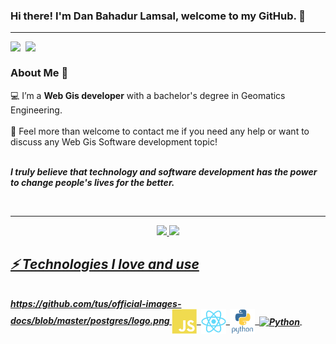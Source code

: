 ### Hi there! I'm Dan Bahadur Lamsal, welcome to my GitHub. 🌱

<hr />

<a href="https://www.linkedin.com/in/dan-bahadur-lamsal-0b37a216a/">
  <img align="left" width="24px" src="https://cdn.jsdelivr.net/npm/simple-icons@v3/icons/linkedin.svg"  />
</a>
<a href="mailto:lamsaldanbahadur@gmail.com">
  <img align="left" width="26px" src="https://cdn.jsdelivr.net/npm/simple-icons@v3/icons/gmail.svg" />
</a>

<br/>

### About Me 🚀
💻 I’m a **Web Gis developer** with a bachelor's degree in  Geomatics Engineering. </br> </br>
💬 Feel more than welcome to contact me if you need any help or want to discuss any Web Gis Software development topic! </br></br>
   
 <b><i>I truly believe that technology and software development has the power to change people's lives for the better. 
    
<br/>
<hr />

<div align="center">
  <a href="https://github.com/danbahadur">
  <img height="180em" src="https://github-readme-stats.vercel.app/api?username=danbahadur&show_icons=true&theme=gradient&include_all_commits=true&count_private=true"/>
  <img height="180em" src="https://github-readme-stats.vercel.app/api/top-langs/?username=danbahadur&layout=compact&langs_count=7&theme=gradient"/>
</div>

## ⚡ Technologies I love and use
  
<div style="display: inline_block"><br>https://github.com/tus/official-images-docs/blob/master/postgres/logo.png
  <img align="center" alt="js" height="40" width="40" src="https://raw.githubusercontent.com/devicons/devicon/master/icons/javascript/javascript-plain.svg">&nbsp
  <img align="center" alt="react" height="40" width="40" src="https://raw.githubusercontent.com/devicons/devicon/master/icons/react/react-original.svg">&nbsp
  <img align="center" alt="Python" width="40" height="40" src="https://github.com/devicons/devicon/blob/master/icons/python/python-original-wordmark.svg"/>&nbsp
  <img align="center" alt="Python" width="40" height="40" src="https://github.com/tus/official-images-docs/blob/master/postgres/logo.png"/>&nbsp
                                                              
</div>

<!--
**danbahadur/danbahadur** is a ✨ _special_ ✨ repository because its `README.md` (this file) appears on your GitHub profile.

Here are some ideas to get you started:

- 🔭 I’m currently working on ...
- 🌱 I’m currently learning ...
- 👯 I’m looking to collaborate on ...
- 🤔 I’m looking for help with ...
- 💬 Ask me about ...
- 📫 How to reach me: ...
- 😄 Pronouns: ...
- ⚡ Fun fact: ...
-->
